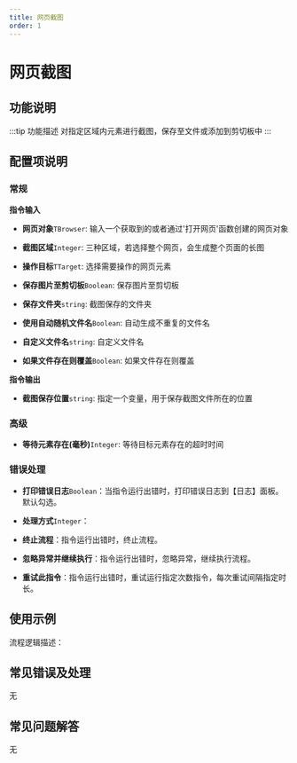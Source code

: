 ```yaml
---
title: 网页截图
order: 1
---
```


# 网页截图

## 功能说明

:::tip 功能描述
对指定区域内元素进行截图，保存至文件或添加到剪切板中
:::

## 配置项说明

### 常规

**指令输入**

- **网页对象**`TBrowser`: 输入一个获取到的或者通过'打开网页'函数创建的网页对象

- **截图区域**`Integer`: 三种区域，若选择整个网页，会生成整个页面的长图

- **操作目标**`TTarget`: 选择需要操作的网页元素

- **保存图片至剪切板**`Boolean`: 保存图片至剪切板

- **保存文件夹**`string`: 截图保存的文件夹

- **使用自动随机文件名**`Boolean`: 自动生成不重复的文件名

- **自定义文件名**`string`: 自定义文件名

- **如果文件存在则覆盖**`Boolean`: 如果文件存在则覆盖


**指令输出**

- **截图保存位置**`string`: 指定一个变量，用于保存截图文件所在的位置

### 高级

- **等待元素存在(毫秒)**`Integer`: 等待目标元素存在的超时时间

### 错误处理

- **打印错误日志**`Boolean`：当指令运行出错时，打印错误日志到【日志】面板。默认勾选。

- **处理方式**`Integer`：

 - **终止流程**：指令运行出错时，终止流程。

 - **忽略异常并继续执行**：指令运行出错时，忽略异常，继续执行流程。

 - **重试此指令**：指令运行出错时，重试运行指定次数指令，每次重试间隔指定时长。

## 使用示例

流程逻辑描述：

## 常见错误及处理

无

## 常见问题解答

无

